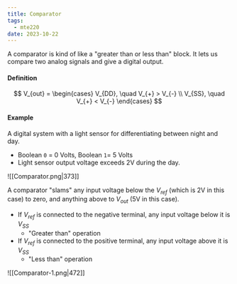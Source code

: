 ```yaml
---
title: Comparator
tags:
  - mte220
date: 2023-10-22
---
```

A comparator is kind of like a "greater than or less than" block. It lets us compare two analog signals and give a digital output.

#### Definition
$$
V_{out} =
\begin{cases}
V_{DD}, \quad V_{+} > V_{-} \\
V_{SS}, \quad V_{+} < V_{-}
\end{cases}
$$

#### Example
A digital system with a light sensor for differentiating between night and day.
- Boolean `0` = 0 Volts, Boolean `1`= 5 Volts
- Light sensor output voltage exceeds 2V during the day.

![[Comparator.png|373]]

A comparator "slams" any input voltage below the $V_{ref}$ (which is 2V in this case) to zero, and anything above to $V_{out}$ (5V in this case).

- If $V_{ref}$ is connected to the negative terminal, any input voltage below it is $V_{SS}$
	- "Greater than" operation
- If $V_{ref}$ is connected to the positive terminal, any input voltage above it is $V_{SS}$
	- "Less than" operation

![[Comparator-1.png|472]]